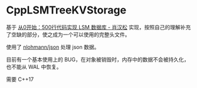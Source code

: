 # CppLSMTreeKVStorage

基于 [从0开始：500行代码实现 LSM 数据库 - 肖汉松](https://mp.weixin.qq.com/s/kCpV0evSuISET7wGyB9Efg) 实现，按照自己的理解补充了空缺的部分，使之成为一个可以使用的完整头文件。

使用了 [nlohmann/json](https://github.com/nlohmann/json.git) 处理 json 数据。

目前有一个基本使用上的 BUG，在对象被销毁时，内存中的数据不会被持久化，也不能从 WAL 中恢复。

需要 C++17